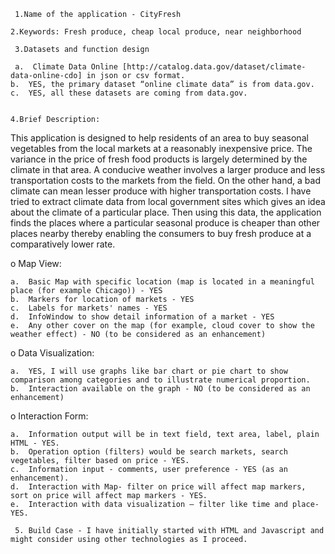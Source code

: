  
     1.Name of the application - CityFresh
 
    2.Keywords: Fresh produce, cheap local produce, near neighborhood
 
     3.Datasets and function design
 
     a.  Climate Data Online [http://catalog.data.gov/dataset/climate-data-online-cdo] in json or csv format. 
    b.  YES, the primary dataset “online climate data” is from data.gov.
    c.  YES, all these datasets are coming from data.gov.
 
 
    4.Brief Description:
 
 This application is designed to help residents of an area to buy seasonal vegetables from the local markets at a reasonably     inexpensive price. The variance in the price of fresh food products is largely determined by the climate in that area. A conducive weather involves a larger produce and less transportation costs to the markets from the field. On the other hand, a bad climate can mean lesser produce with higher transportation costs. I have tried to extract climate data from local government sites which gives an idea about the climate of a particular place. Then using this data, the application finds the places where a particular seasonal produce is cheaper than other places nearby thereby enabling the consumers to buy fresh produce at a comparatively lower rate.
 
 
 o Map View:
 
    a.	Basic Map with specific location (map is located in a meaningful place (for example Chicago)) - YES
    b.	Markers for location of markets - YES
    c.	Labels for markets' names - YES
    d.	InfoWindow to show detail information of a market - YES
    e.	Any other cover on the map (for example, cloud cover to show the weather effect) - NO (to be considered as an enhancement) 
 
 o Data Visualization:
 
    a.	YES, I will use graphs like bar chart or pie chart to show comparison among categories and to illustrate numerical proportion. 
    b.	Interaction available on the graph - NO (to be considered as an enhancement)
 
 o Interaction Form:
 
    a.	Information output will be in text field, text area, label, plain HTML - YES.
    b.	Operation option (filters) would be search markets, search vegetables, filter based on price - YES.
    c.	Information input - comments, user preference - YES (as an enhancement).
    d.	Interaction with Map- filter on price will affect map markers, sort on price will affect map markers - YES.
    e.	Interaction with data visualization – filter like time and place- YES.
 
     5. Build Case - I have initially started with HTML and Javascript and might consider using other technologies as I proceed.
 

